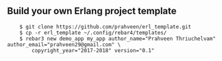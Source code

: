 ## Build your own Erlang project template

```
	$ git clone https://github.com/prahveen/erl_template.git
	$ cp -r erl_template ~/.config/rebar4/templates/
	$ rebar3 new demo_app my_app author_name="Prahveen Thriuchelvam" author_email="prahveen29@gmail.com" \
		copyright_year="2017-2018" version="0.1"
```
